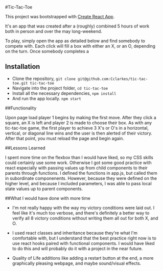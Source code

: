 #Tic-Tac-Toe

This project was bootstrapped with [Create React App](https://github.com/facebookincubator/create-react-app).

It's an app that was created after a (roughly) combined 5 hours of work both in person and over the may long-weekend.

To play, simply open the app as detailed below and find somebody to compete with.
Each click will fill a box with either an X, or an O, depending on the turn.
Once somebody completes a 
## Installation

* Clone the repository,
  `git clone git@github.com:Cclarkes/tic-tac-toe.git tic-tac-toe`
* Navigate into the project folder,
  `cd tic-tac-toe`
* Install all the necessary dependencies,
  `npm install`
* And run the app locally.
  `npm start`

##Functionality

Upon page load player 1 begins by making the first move. After they click a square,
an X is left and player 2 is made to choose their box. As with any tic-tac-toe game,
the first player to achieve 3 X's or O's in a horizontal, vertical, or diagonal line
wins and the user is then alerted of their victory. After that point, you must reload
the page and begin again.

##Lessons Learned

I spent more time on the flexbox than I would have liked, so my CSS skills could
certainly use some work. Otherwise I got some good practice with react especially with
passing values up from child components to their parents through functions. I defined
the functions in app.js, but called them in subordinate componenents. However, because
they were defined on the higher level, and because I included parameters, I was able to
pass local state values up to parent components.

##What I would have done with more time

* I'm not really happy with the way my victory conditions were laid out. I feel like it's
much too verbose, and there's definitely a better way to verify all 8 victory conditions
without writing them all out for both X, and O.

* I used react classes and inheritance because they're what I'm comfortable with, but I
understand that the best practice right now is to use react hooks paired with functional
components. I would have liked to do this and will probably do it with a project in the
near future.

* Quality of Life additions like adding a restart button at the end, a more graphically
pleasing webpage, and maybe sound/visual effects. 